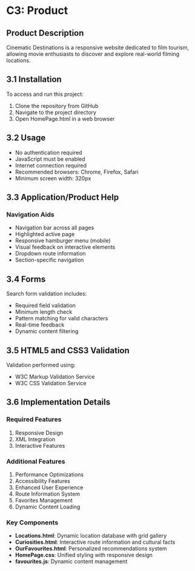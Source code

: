 # C3: Product

## Product Description
Cinematic Destinations is a responsive website dedicated to film tourism, allowing movie enthusiasts to discover and explore real-world filming locations.

## 3.1 Installation
To access and run this project:

1. Clone the repository from GitHub
2. Navigate to the project directory
3. Open HomePage.html in a web browser

## 3.2 Usage
- No authentication required
- JavaScript must be enabled
- Internet connection required
- Recommended browsers: Chrome, Firefox, Safari
- Minimum screen width: 320px

## 3.3 Application/Product Help
### Navigation Aids
- Navigation bar across all pages
- Highlighted active page
- Responsive hamburger menu (mobile)
- Visual feedback on interactive elements
- Dropdown route information
- Section-specific navigation

## 3.4 Forms
Search form validation includes:
- Required field validation
- Minimum length check
- Pattern matching for valid characters
- Real-time feedback
- Dynamic content filtering

## 3.5 HTML5 and CSS3 Validation
Validation performed using:
- W3C Markup Validation Service
- W3C CSS Validation Service

## 3.6 Implementation Details
### Required Features
1. Responsive Design
2. XML Integration
3. Interactive Features

### Additional Features
1. Performance Optimizations
2. Accessibility Features
3. Enhanced User Experience
4. Route Information System
5. Favorites Management
6. Dynamic Content Loading

### Key Components
- **Locations.html**: Dynamic location database with grid gallery
- **Curiosities.html**: Interactive route information and cultural facts
- **OurFavourites.html**: Personalized recommendations system
- **HomePage.css**: Unified styling with responsive design
- **favourites.js**: Dynamic content management
